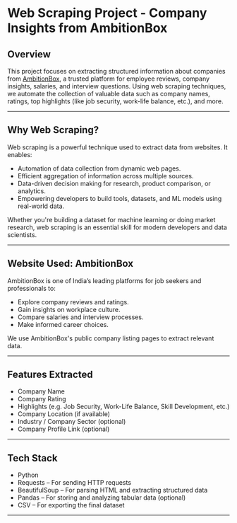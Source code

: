 # Web Scraping Project - Company Insights from AmbitionBox

## Overview

This project focuses on extracting structured information about companies from [AmbitionBox](https://www.ambitionbox.com), a trusted platform for employee reviews, company insights, salaries, and interview questions. Using web scraping techniques, we automate the collection of valuable data such as company names, ratings, top highlights (like job security, work-life balance, etc.), and more.

---

## Why Web Scraping?

Web scraping is a powerful technique used to extract data from websites. It enables:

- Automation of data collection from dynamic web pages.
- Efficient aggregation of information across multiple sources.
- Data-driven decision making for research, product comparison, or analytics.
- Empowering developers to build tools, datasets, and ML models using real-world data.

Whether you're building a dataset for machine learning or doing market research, web scraping is an essential skill for modern developers and data scientists.

---

## Website Used: AmbitionBox

AmbitionBox is one of India’s leading platforms for job seekers and professionals to:

- Explore company reviews and ratings.
- Gain insights on workplace culture.
- Compare salaries and interview processes.
- Make informed career choices.

We use AmbitionBox's public company listing pages to extract relevant data.

---

## Features Extracted

- Company Name
- Company Rating
- Highlights (e.g. Job Security, Work-Life Balance, Skill Development, etc.)
- Company Location (if available)
- Industry / Company Sector (optional)
- Company Profile Link (optional)

---

## Tech Stack

- Python
- Requests – For sending HTTP requests
- BeautifulSoup – For parsing HTML and extracting structured data
- Pandas – For storing and analyzing tabular data (optional)
- CSV – For exporting the final dataset

---



